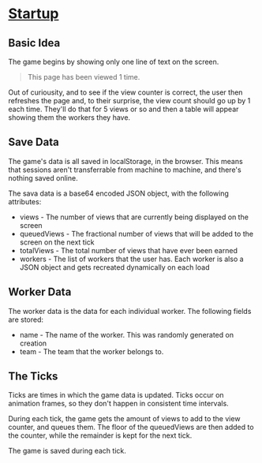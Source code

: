 # [Startup](https://www.abefehr.com/startup/)

## Basic Idea

The game begins by showing only one line of text on the screen.

> This page has been viewed 1 time.

Out of curiousity, and to see if the view counter is correct, the user then refreshes the page and, to their surprise, the view count should go up by 1 each time. They'll do that for 5 views or so and then a table will appear showing them the workers they have.

## Save Data

The game's data is all saved in localStorage, in the browser. This means that sessions aren't transferrable from machine to machine, and there's nothing saved online.

The sava data is a base64 encoded JSON object, with the following attributes:

* views - The number of views that are currently being displayed on the screen
* queuedViews - The fractional number of views that will be added to the screen on the next tick
* totalViews - The total number of views that have ever been earned
* workers - The list of workers that the user has. Each worker is also a JSON object and gets recreated dynamically on each load

## Worker Data

The worker data is the data for each individual worker. The following fields are stored:

* name - The name of the worker. This was randomly generated on creation
* team - The team that the worker belongs to.

## The Ticks

Ticks are times in which the game data is updated. Ticks occur on animation frames, so they don't happen in consistent time intervals.

During each tick, the game gets the amount of views to add to the view counter, and queues them. The floor of the queuedViews are then added to the counter, while the remainder is kept for the next tick.

The game is saved during each tick.
